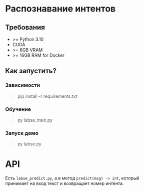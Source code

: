 # Распознавание интентов
## Требования
* \>= Python 3.10
* CUDA
* \>= 8GB VRAM
* \>= 16GB RAM for Docker

## Как запустить?
### Зависимости
> pip install -r requirements.txt
### Обучение
> py labse_train.py
### Запуск демо
> py labse.py

# API
Есть `labse_predict.py`, а в метод `predict(msg) -> int`, который принимает на вход текст и возвращает номер интента.